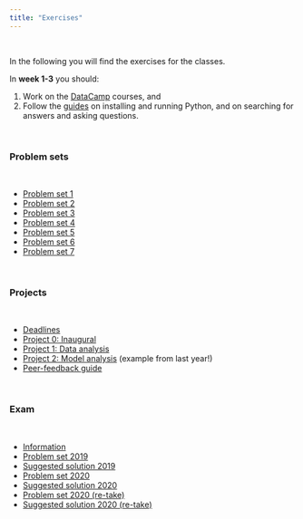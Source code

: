 ```yaml
---
title: "Exercises"
---
```


&nbsp;

In the following you will find the exercises for the classes. 

In **week 1-3** you should:

1. Work on the [DataCamp](https://www.datacamp.com/home) courses, and 
2. Follow the [guides](/guides) on installing and running Python, and on searching for answers and asking questions.

&nbsp;

### Problem sets

&nbsp;

* [Problem set 1](/exercises/problem_set_1)
* [Problem set 2](/exercises/problem_set_2)
* [Problem set 3](/exercises/problem_set_3)
* [Problem set 4](/exercises/problem_set_4)
* [Problem set 5](/exercises/problem_set_5)
* [Problem set 6](/exercises/problem_set_6)
* [Problem set 7](/exercises/problem_set_7)

&nbsp;

### Projects

&nbsp;

* [Deadlines](https://docs.google.com/spreadsheets/d/1T3g-ltqZNWU_92QEdgSbyzlpUROkMUjVQkqzv6xGDD0/edit?usp=sharing)
* [Project 0: Inaugural](https://nbviewer.jupyter.org/github/NumEconCopenhagen/lectures-2021/blob/master/projects/InauguralProject.pdf) 
* [Project 1: Data analysis](https://nbviewer.jupyter.org/github/NumEconCopenhagen/lectures-2021/blob/master/projects/DataProject.pdf) 
* [Project 2: Model analysis](https://nbviewer.jupyter.org/github/NumEconCopenhagen/lectures-2021/blob/master/projects/ModelProject.pdf) (example from last year!)
* [Peer-feedback guide](https://nbviewer.jupyter.org/github/NumEconCopenhagen/lectures-2021/blob/master/projects/PeerFeedbackGuide.pdf) 

&nbsp;

### Exam

&nbsp;

* [Information](https://nbviewer.jupyter.org/github/NumEconCopenhagen/lectures-2021/blob/master/projects/ExamProject.pdf)
* [Problem set 2019](/exercises/exam_2019)
* [Suggested solution 2019](/exercises/solution_2019)
* [Problem set 2020](/exercises/exam_2020)
* [Suggested solution 2020](/exercises/solution_2020)
* [Problem set 2020 (re-take)](/exercises/re_exam_2020)
* [Suggested solution 2020 (re-take)](/exercises/re_solution_2020)
